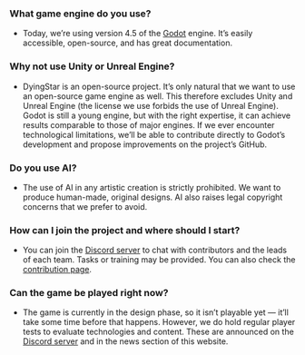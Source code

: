 ### What game engine do you use?

- Today, we’re using version 4.5 of the [Godot](https://godotengine.org/) engine. It’s easily accessible, open-source, and has great documentation.

### Why not use Unity or Unreal Engine?

- DyingStar is an open-source project. It’s only natural that we want to use an open-source game engine as well. This therefore excludes Unity and Unreal Engine (the license we use forbids the use of Unreal Engine). Godot is still a young engine, but with the right expertise, it can achieve results comparable to those of major engines. If we ever encounter technological limitations, we’ll be able to contribute directly to Godot’s development and propose improvements on the project’s GitHub.

### Do you use AI?

- The use of AI in any artistic creation is strictly prohibited. We want to produce human-made, original designs. AI also raises legal copyright concerns that we prefer to avoid.

### How can I join the project and where should I start?

- You can join the [Discord server](https://discord.gg/K4a2mwwBAM) to chat with contributors and the leads of each team. Tasks or training may be provided. You can also check the [contribution page](/fr/contribute).

### Can the game be played right now?

- The game is currently in the design phase, so it isn’t playable yet — it’ll take some time before that happens. However, we do hold regular player tests to evaluate technologies and content. These are announced on the [Discord server](https://discord.gg/K4a2mwwBAM) and in the news section of this website.
